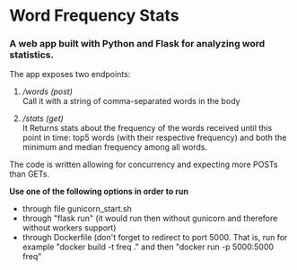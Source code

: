 # Word Frequency Stats

### A web app built with Python and Flask for analyzing word statistics.

The app exposes two endpoints:

1. _/words (post)_ </br>
Call it with a string of comma-separated words in the body</br>

2. _/stats (get)_ </br>
It Returns stats about the frequency of the words received until this point in time:
top5 words (with their respective frequency) and both the minimum and median frequency among all words.

The code is written allowing for concurrency and expecting more POSTs than GETs.


**Use one of the following options in order to run**
- through file gunicorn_start.sh
- through "flask run" (it would run then without gunicorn and therefore without workers support)
- through Dockerfile (don't forget to redirect to port 5000. That is, run for example "docker build -t freq ." and then "docker run -p 5000:5000 freq"
